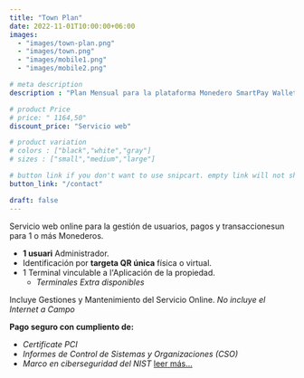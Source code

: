 ```yaml
---
title: "Town Plan"
date: 2022-11-01T10:00:00+06:00
images: 
  - "images/town-plan.png"
  - "images/town.png"
  - "images/mobile1.png"
  - "images/mobile2.png"

# meta description
description : "Plan Mensual para la plataforma Monedero SmartPay Wallet"

# product Price
# price: " 1164,50"
discount_price: "Servicio web"

# product variation
# colors : ["black","white","gray"]
# sizes : ["small","medium","large"]

# button link if you don't want to use snipcart. empty link will not show button
button_link: "/contact"

draft: false
---
```


Servicio web online para la gestión de usuarios, pagos y transaccionesun para 1 o más Monederos.
- **1 usuari** Administrador.
- Identificación por **targeta QR única** física o virtual.
- 1 Terminal vinculable a l'Aplicación de la propiedad.
    - *Terminales Extra disponibles*

Incluye Gestiones y Mantenimiento del Servicio Online.
*No incluye el Internet a Campo*

**Pago seguro con cumpliento de:**
- *Certificate PCI*
- *Informes de Control de Sistemas y Organizaciones (CSO)*
- *Marco en ciberseguridad del NIST*
[leer más...](/terms-conditions/)
